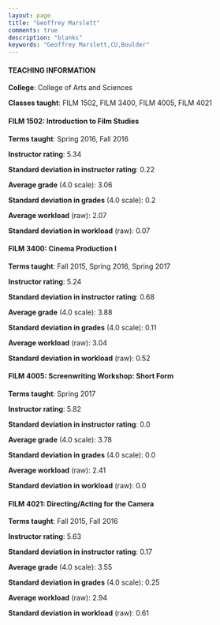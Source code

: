 ```yaml
---
layout: page
title: "Geoffrey Marslett" 
comments: true
description: "blanks"
keywords: "Geoffrey Marslett,CU,Boulder"
---
```

<head>
<script src="https://ajax.googleapis.com/ajax/libs/jquery/2.1.3/jquery.min.js"></script>
<script src="https://dl.dropboxusercontent.com/s/pc42nxpaw1ea4o9/highcharts.js?dl=0"></script>
<!-- <script src="../assets/js/highcharts.js"></script> -->
<style type="text/css">@font-face {
	font-family: "Bebas Neue";
	src: url(https://www.filehosting.org/file/details/544349/BebasNeue Regular.otf) format("opentype");
	}
	h1.Bebas { 
		font-family: "Bebas Neue", Verdana, Tahoma;
	}
</style>
</head>
	   
#### TEACHING INFORMATION

**College**: College of Arts and Sciences

**Classes taught**: FILM 1502, FILM 3400, FILM 4005, FILM 4021

#### FILM 1502: Introduction to Film Studies

**Terms taught**: Spring 2016, Fall 2016

**Instructor rating**: 5.34

**Standard deviation in instructor rating**: 0.22

**Average grade** (4.0 scale): 3.06

**Standard deviation in grades** (4.0 scale): 0.2

**Average workload** (raw): 2.07

**Standard deviation in workload** (raw): 0.07

#### FILM 3400: Cinema Production I

**Terms taught**: Fall 2015, Spring 2016, Spring 2017

**Instructor rating**: 5.24

**Standard deviation in instructor rating**: 0.68

**Average grade** (4.0 scale): 3.88

**Standard deviation in grades** (4.0 scale): 0.11

**Average workload** (raw): 3.04

**Standard deviation in workload** (raw): 0.52

#### FILM 4005: Screenwriting Workshop: Short Form

**Terms taught**: Spring 2017

**Instructor rating**: 5.82

**Standard deviation in instructor rating**: 0.0

**Average grade** (4.0 scale): 3.78

**Standard deviation in grades** (4.0 scale): 0.0

**Average workload** (raw): 2.41

**Standard deviation in workload** (raw): 0.0

#### FILM 4021: Directing/Acting for the Camera

**Terms taught**: Fall 2015, Fall 2016

**Instructor rating**: 5.63

**Standard deviation in instructor rating**: 0.17

**Average grade** (4.0 scale): 3.55

**Standard deviation in grades** (4.0 scale): 0.25

**Average workload** (raw): 2.94

**Standard deviation in workload** (raw): 0.61

